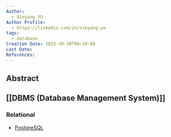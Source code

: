 ```yaml
---
Author:
  - Xinyang YU
Author Profile:
  - https://linkedin.com/in/xinyang-yu
tags:
  - database
Creation Date: 2023-10-10T09:10:00
Last Date: 
References:
---
```

## Abstract


## [[DBMS (Database Management System)]]
### Relational
- [PostgreSQL](https://www.enterprisedb.com/postgres-tutorials/how-use-pgdump-and-pgrestore-multi-host-enviorment)